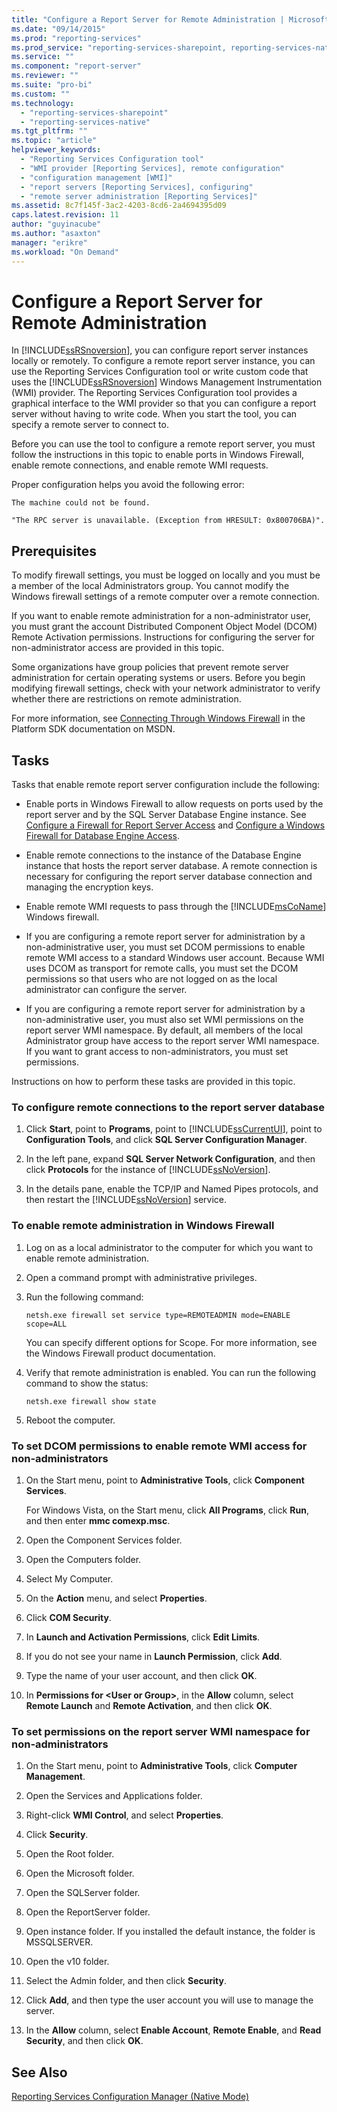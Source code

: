 ```yaml
---
title: "Configure a Report Server for Remote Administration | Microsoft Docs"
ms.date: "09/14/2015"
ms.prod: "reporting-services"
ms.prod_service: "reporting-services-sharepoint, reporting-services-native"
ms.service: ""
ms.component: "report-server"
ms.reviewer: ""
ms.suite: "pro-bi"
ms.custom: ""
ms.technology: 
  - "reporting-services-sharepoint"
  - "reporting-services-native"
ms.tgt_pltfrm: ""
ms.topic: "article"
helpviewer_keywords: 
  - "Reporting Services Configuration tool"
  - "WMI provider [Reporting Services], remote configuration"
  - "configuration management [WMI]"
  - "report servers [Reporting Services], configuring"
  - "remote server administration [Reporting Services]"
ms.assetid: 8c7f145f-3ac2-4203-8cd6-2a4694395d09
caps.latest.revision: 11
author: "guyinacube"
ms.author: "asaxton"
manager: "erikre"
ms.workload: "On Demand"
---
```

# Configure a Report Server for Remote Administration
  In [!INCLUDE[ssRSnoversion](../../includes/ssrsnoversion-md.md)], you can configure report server instances locally or remotely. To configure a remote report server instance, you can use the Reporting Services Configuration tool or write custom code that uses the [!INCLUDE[ssRSnoversion](../../includes/ssrsnoversion-md.md)] Windows Management Instrumentation (WMI) provider. The Reporting Services Configuration tool provides a graphical interface to the WMI provider so that you can configure a report server without having to write code. When you start the tool, you can specify a remote server to connect to.  
  
 Before you can use the tool to configure a remote report server, you must follow the instructions in this topic to enable ports in Windows Firewall, enable remote connections, and enable remote WMI requests.  
  
 Proper configuration helps you avoid the following error:  
  
 `The machine could not be found.`  
  
 `"The RPC server is unavailable. (Exception from HRESULT: 0x800706BA)".`  
  
## Prerequisites  
 To modify firewall settings, you must be logged on locally and you must be a member of the local Administrators group. You cannot modify the Windows firewall settings of a remote computer over a remote connection.  
  
 If you want to enable remote administration for a non-administrator user, you must grant the account Distributed Component Object Model (DCOM) Remote Activation permissions. Instructions for configuring the server for non-administrator access are provided in this topic.  
  
 Some organizations have group policies that prevent remote server administration for certain operating systems or users. Before you begin modifying firewall settings, check with your network administrator to verify whether there are restrictions on remote administration.  
  
 For more information, see [Connecting Through Windows Firewall](http://go.microsoft.com/fwlink/?LinkId=63615) in the Platform SDK documentation on MSDN.  
  
## Tasks  
 Tasks that enable remote report server configuration include the following:  
  
-   Enable ports in Windows Firewall to allow requests on ports used by the report server and by the SQL Server Database Engine instance.  See [Configure a Firewall for Report Server Access](../../reporting-services/report-server/configure-a-firewall-for-report-server-access.md) and [Configure a Windows Firewall for Database Engine Access](../../database-engine/configure-windows/configure-a-windows-firewall-for-database-engine-access.md).  
  
-   Enable remote connections to the instance of the Database Engine instance that hosts the report server database. A remote connection is necessary for configuring the report server database connection and managing the encryption keys.  
  
-   Enable remote WMI requests to pass through the [!INCLUDE[msCoName](../../includes/msconame-md.md)] Windows firewall.  
  
-   If you are configuring a remote report server for administration by a non-administrative user, you must set DCOM permissions to enable remote WMI access to a standard Windows user account. Because WMI uses DCOM as transport for remote calls, you must set the DCOM permissions so that users who are not logged on as the local administrator can configure the server.  
  
-   If you are configuring a remote report server for administration by a non-administrative user, you must also set WMI permissions on the report server WMI namespace. By default, all members of the local Administrator group have access to the report server WMI namespace. If you want to grant access to non-administrators, you must set permissions.  
  
 Instructions on how to perform these tasks are provided in this topic.  
  
### To configure remote connections to the report server database  
  
1.  Click **Start**, point to **Programs**, point to [!INCLUDE[ssCurrentUI](../../includes/sscurrentui-md.md)], point to **Configuration Tools**, and click **SQL Server Configuration Manager**.  
  
2.  In the left pane, expand **SQL Server Network Configuration**, and then click **Protocols** for the instance of [!INCLUDE[ssNoVersion](../../includes/ssnoversion-md.md)].  
  
3.  In the details pane, enable the TCP/IP and Named Pipes protocols, and then restart the [!INCLUDE[ssNoVersion](../../includes/ssnoversion-md.md)] service.  
  
### To enable remote administration in Windows Firewall  
  
1.  Log on as a local administrator to the computer for which you want to enable remote administration.  
  
2.  Open a command prompt with administrative privileges.  
  
3.  Run the following command:  
  
    ```  
    netsh.exe firewall set service type=REMOTEADMIN mode=ENABLE scope=ALL  
    ```  
  
     You can specify different options for Scope. For more information, see the Windows Firewall product documentation.  
  
4.  Verify that remote administration is enabled. You can run the following command to show the status:  
  
    ```  
    netsh.exe firewall show state  
    ```  
  
5.  Reboot the computer.  
  
### To set DCOM permissions to enable remote WMI access for non-administrators  
  
1.  On the Start menu, point to **Administrative Tools**, click **Component Services**.  
  
     For Windows Vista, on the Start menu, click **All Programs**, click **Run**, and then enter **mmc comexp.msc**.  
  
2.  Open the Component Services folder.  
  
3.  Open the Computers folder.  
  
4.  Select My Computer.  
  
5.  On the **Action** menu, and select **Properties**.  
  
6.  Click **COM Security**.  
  
7.  In **Launch and Activation Permissions**, click **Edit Limits**.  
  
8.  If you do not see your name in **Launch Permission**, click **Add**.  
  
9. Type the name of your user account, and then click **OK**.  
  
10. In **Permissions for \<User or Group>**, in the **Allow** column, select **Remote Launch** and **Remote Activation**, and then click **OK**.  
  
### To set permissions on the report server WMI namespace for non-administrators  
  
1.  On the Start menu, point to **Administrative Tools**, click **Computer Management**.  
  
2.  Open the Services and Applications folder.  
  
3.  Right-click **WMI Control**, and select **Properties**.  
  
4.  Click **Security**.  
  
5.  Open the Root folder.  
  
6.  Open the Microsoft folder.  
  
7.  Open the SQLServer folder.  
  
8.  Open the ReportServer folder.  
  
9. Open instance folder. If you installed the default instance, the folder is MSSQLSERVER.  
  
10. Open the v10 folder.  
  
11. Select the Admin folder, and then click **Security**.  
  
12. Click **Add**, and then type the user account you will use to manage the server.  
  
13. In the **Allow** column, select **Enable Account**, **Remote Enable**, and **Read Security**, and then click **OK**.  
  
## See Also  
 [Reporting Services Configuration Manager &#40;Native Mode&#41;](../../reporting-services/install-windows/reporting-services-configuration-manager-native-mode.md)  
  
  
